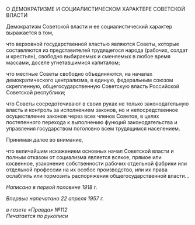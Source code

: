 О ДЕМОКРАТИЗМЕ И СОЦИАЛИСТИЧЕСКОМ ХАРАКТЕРЕ СОВЕТСКОЙ ВЛАСТИ

Демократизм Советской власти и ее социалистический характер выражается в том,

что верховной государственной властью являются Советы, которые составляются из представителей трудящегося народа (рабочих, солдат и крестьян), свободно выбирае­мых и сменяемых в любое время массами, доселе угнетавшимися капиталом;

что местные Советы свободно объединяются, на началах демократического центра­лизма, в единую, федеральным союзом скрепленную, общегосударственную Советскую власть Российской Советской республики;

что Советы сосредоточивают в своих руках не только законодательную власть и контроль за исполнением законов, но и непосредственное осуществление законов через всех членов Советов, в целях постепенного перехода к выполнению функций законода­тельства и управления государством поголовно всем трудящимся населением.

Принимая далее во внимание,

что величайшим искажением основных начал Советской власти и полным отказом от социализма является всякое, прямое или косвенное, узаконение собственности рабо­чих отдельной фабрики или отдельной профессии на их особое производство, или их права ослаблять или тормозить распоряжения общегосударственной власти...

_Написано в первой половине 1918 г._

_Впервые напечатано 22 апреля 1957 г._

_в газете «Правда» №112_                                                                  _Печатается по рукописи_
